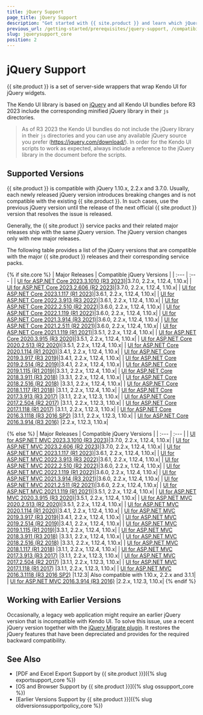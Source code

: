 ```yaml
---
title: jQuery Support
page_title: jQuery Support
description: "Get started with {{ site.product }} and learn which jQuery versions are supported by the component library."
previous_url: /getting-started/prerequisites/jquery-support, /compatibility/jquery-support, /installation-mvc/system-requirements/jquery-support
slug: jquerysupport_core
position: 2
---
```


# jQuery Support

{{ site.product }} is a set of server-side wrappers that wrap Kendo UI for jQuery widgets.

The Kendo UI library is based on [jQuery](http://jquery.com/) and all Kendo UI bundles before R3 2023 include the corresponding minified jQuery library in their `js` directories.

> As of R3 2023 the Kendo UI bundles do not include the jQuery library in their `js` directories and you can use any available jQuery source you prefer (https://jquery.com/download/).
> In order for the Kendo UI scripts to work as expected, always include a reference to the jQuery library in the document before the scripts.

## Supported Versions

{{ site.product }} is compatible with jQuery 1.10.x, 2.2.x and 3.7.0. Usually, each newly released jQuery version introduces breaking changes and is not compatible with the existing {{ site.product }}. In such cases, use the previous jQuery version until the release of the next official {{ site.product }} version that resolves the issue is released.

Generally, the {{ site.product }} service packs and their related major releases ship with the same jQuery version. The jQuery version changes only with new major releases.

The following table provides a list of the jQuery versions that are compatible with the major {{ site.product }} releases and their corresponding service packs.

{% if site.core %}
| Major Releases												                                         | Compatible jQuery Versions    |
| :---															                                             | :---			         |
| [UI for ASP.NET Core 2023.3.1010 (R3 2023)](https://www.telerik.com/support/whats-new/aspnet-core-ui/release-history/ui-for-asp-net-core-r3-2023-(version-2023-3-1010))|3.7.0, 2.2.x, 1.12.4, 1.10.x|
| [UI for ASP.NET Core 2023.2.606 (R2 2023)](https://www.telerik.com/support/whats-new/aspnet-core-ui/release-history/ui-for-asp-net-core-r2-2023-(version-2023-2-606))|3.7.0, 2.2.x, 1.12.4, 1.10.x|
| [UI for ASP.NET Core 2023.1.117 (R1 2023)](https://www.telerik.com/support/whats-new/aspnet-core-ui/release-history/ui-for-asp-net-core-r1-2023-(version-2023-1-117))|3.6.1, 2.2.x, 1.12.4, 1.10.x|
| [UI for ASP.NET Core 2022.3.913 (R3 2022)](https://www.telerik.com/support/whats-new/aspnet-core-ui/release-history/ui-for-asp-net-core-r3-2022-(version-2022-3-913))|3.6.1, 2.2.x, 1.12.4, 1.10.x|
| [UI for ASP.NET Core 2022.2.510 (R2 2022)](https://www.telerik.com/support/whats-new/aspnet-core-ui/release-history/ui-for-asp-net-core-r2-2022-(version-2022-2-510))|3.6.0, 2.2.x, 1.12.4, 1.10.x|
| [UI for ASP.NET Core 2022.1.119 (R1 2022)](https://www.telerik.com/support/whats-new/aspnet-core-ui/release-history/ui-for-asp-net-core-r1-2022(-version-2022-1-119))|3.6.0, 2.2.x, 1.12.4, 1.10.x|
| [UI for ASP.NET Core 2021.3.914 (R3 2021)](https://www.telerik.com/support/whats-new/aspnet-core-ui/release-history/ui-for-asp-net-core-r3-2021)|3.6.0, 2.2.x, 1.12.4, 1.10.x|
| [UI for ASP.NET Core 2021.2.511 (R2 2021)](https://www.telerik.com/support/whats-new/aspnet-core-ui/release-history/ui-for-asp-net-core-r2-2021)|3.6.0, 2.2.x, 1.12.4, 1.10.x|
| [UI for ASP.NET Core 2021.1.119 (R1 2021)](https://www.telerik.com/support/whats-new/aspnet-core-ui/release-history/ui-for-asp-net-core-r1-2021)|3.5.1, 2.2.x, 1.12.4, 1.10.x|
| [UI for ASP.NET Core 2020.3.915 (R3 2020)](https://www.telerik.com/support/whats-new/aspnet-core-ui/release-history/ui-for-asp-net-core-r3-2020)|3.5.1, 2.2.x, 1.12.4, 1.10.x|
| [UI for ASP.NET Core 2020.2.513 (R2 2020)](https://www.telerik.com/support/whats-new/aspnet-core-ui/release-history/ui-for-asp-net-core-r2-2020)|3.5.1, 2.2.x, 1.12.4, 1.10.x|
| [UI for ASP.NET Core 2020.1.114 (R1 2020)](https://www.telerik.com/support/whats-new/aspnet-core-ui/release-history/ui-for-asp-net-core-r1-2020)|3.4.1, 2.2.x, 1.12.4, 1.10.x|
| [UI for ASP.NET Core 2019.3.917 (R3 2019)](https://www.telerik.com/support/whats-new/aspnet-core-ui/release-history/ui-for-asp-net-core-r3-2019)|3.4.1, 2.2.x, 1.12.4, 1.10.x|
| [UI for ASP.NET Core 2019.2.514 (R2 2019)](https://www.telerik.com/support/whats-new/aspnet-core-ui/release-history/ui-for-asp-net-core-r2-2019)|3.4.1, 2.2.x, 1.12.4, 1.10.x|
| [UI for ASP.NET Core 2019.1.115 (R1 2019)](https://www.telerik.com/support/whats-new/aspnet-core-ui/release-history/progress-telerik-ui-for-asp-net-core-2019-1-115-changelog--uiaspcore-2019-1-115-058b0897-ab2d-46ba-b26d-4a4cbb33210c)|3.3.1, 2.2.x, 1.12.4, 1.10.x|
| [UI for ASP.NET Core 2018.3.911 (R3 2018)](https://www.telerik.com/support/whats-new/aspnet-core-ui/release-history/ui-for-asp-net-core-r3-2018)	|3.3.1, 2.2.x, 1.12.4, 1.10.x|
| [UI for ASP.NET Core 2018.2.516 (R2 2018)](https://www.telerik.com/support/whats-new/aspnet-core-ui/release-history/ui-for-asp-net-core-r2-2018-uiaspcore-2018-2-516)	|3.3.1, 2.2.x, 1.12.4, 1.10.x|
| [UI for ASP.NET Core 2018.1.117 (R1 2018)](https://www.telerik.com/support/whats-new/aspnet-core-ui/release-history/ui-for-asp-net-core-r1-2018)	|3.1.1, 2.2.x, 1.12.4, 1.10.x|
| [UI for ASP.NET Core 2017.3.913 (R3 2017)](https://www.telerik.com/support/whats-new/aspnet-core-ui/release-history/ui-for-asp-net-core-r3-2017)	|3.1.1, 2.2.x, 1.12.3, 1.10.x|
| [UI for ASP.NET Core 2017.2.504 (R2 2017)](https://www.telerik.com/support/whats-new/aspnet-core-ui/release-history/ui-for-asp-net-core-r2-2017)	|3.1.1, 2.2.x, 1.12.3, 1.10.x|
| [UI for ASP.NET Core 2017.1.118 (R1 2017)](https://www.telerik.com/support/whats-new/aspnet-core-ui/release-history/ui-for-asp-net-core-r1-2017)	|3.1.1, 2.2.x, 1.12.3, 1.10.x|
| [UI for ASP.NET Core 2016.3.1118 (R3 2016 SP2)](https://www.telerik.com/support/whats-new/aspnet-core-ui/release-history/ui-for-asp-net-core-r3-2016-sp2)	|3.1.1, 2.2.x, 1.12.3, 1.10.x|
| [UI for ASP.NET Core 2016.3.914 (R3 2016)](https://www.telerik.com/support/whats-new/aspnet-core-ui/release-history/ui-for-asp-net-core-r3-2016)	|2.2.x, 1.12.3, 1.10.x|

{% else %}
| Major Releases												                                         | Compatible jQuery Versions    |
| :---															                                             | :---			         |
| [UI for ASP.NET MVC 2023.3.1010 (R3 2023)](https://www.telerik.com/support/whats-new/aspnet-mvc/release-history/ui-for-asp-net-mvc-r3-2023-(version-2023-3-1010))|3.7.0, 2.2.x, 1.12.4, 1.10.x|
| [UI for ASP.NET MVC 2023.2.606 (R2 2023)](https://www.telerik.com/support/whats-new/aspnet-mvc/release-history/ui-for-asp-net-mvc-r2-2023-(version-2023-2-606))|3.7.0, 2.2.x, 1.12.4, 1.10.x|
| [UI for ASP.NET MVC 2023.1.117 (R1 2023)](https://www.telerik.com/support/whats-new/aspnet-mvc/release-history/ui-for-asp-net-mvc-r1-2023-(version-2023-1-117))|3.6.1, 2.2.x, 1.12.4, 1.10.x|
| [UI for ASP.NET MVC 2022.3.913 (R3 2022)](https://www.telerik.com/support/whats-new/aspnet-mvc/release-history/ui-for-asp-net-mvc-r3-2022-(version-2022-3-913))|3.6.1, 2.2.x, 1.12.4, 1.10.x|
| [UI for ASP.NET MVC 2022.2.510 (R2 2022)](https://www.telerik.com/support/whats-new/aspnet-mvc/release-history/ui-for-asp-net-mvc-r2-2022-(version-2022-2-510))|3.6.0, 2.2.x, 1.12.4, 1.10.x|
| [UI for ASP.NET MVC 2022.1.119 (R1 2022)](https://www.telerik.com/support/whats-new/aspnet-mvc/release-history/ui-for-asp-net-mvc-r1-2022-(version-2022-1-119))|3.6.0, 2.2.x, 1.12.4, 1.10.x|
| [UI for ASP.NET MVC 2021.3.914 (R3 2021)](https://www.telerik.com/support/whats-new/aspnet-mvc/release-history/ui-for-asp-net-mvc-r3-2021)|3.6.0, 2.2.x, 1.12.4, 1.10.x|
| [UI for ASP.NET MVC 2021.2.511 (R2 2021)](https://www.telerik.com/support/whats-new/aspnet-mvc/release-history/ui-for-asp-net-mvc-r2-2021)|3.6.0, 2.2.x, 1.12.4, 1.10.x|
| [UI for ASP.NET MVC 2021.1.119 (R1 2021)](https://www.telerik.com/support/whats-new/aspnet-mvc/release-history/ui-for-asp-net-mvc-r1-2021)|3.5.1, 2.2.x, 1.12.4, 1.10.x|
| [UI for ASP.NET MVC 2020.3.915 (R3 2020)](https://www.telerik.com/support/whats-new/aspnet-mvc/release-history/ui-for-asp-net-mvc-r3-2020)|3.5.1, 2.2.x, 1.12.4, 1.10.x|
| [UI for ASP.NET MVC 2020.2.513 (R2 2020)](https://www.telerik.com/support/whats-new/aspnet-mvc/release-history/ui-for-asp-net-mvc-r2-2020)|3.5.1, 2.2.x, 1.12.4, 1.10.x|
| [UI for ASP.NET MVC 2020.1.114 (R1 2020)](https://www.telerik.com/support/whats-new/aspnet-mvc/release-history/ui-for-asp-net-mvc-r1-2020)|3.4.1, 2.2.x, 1.12.4, 1.10.x|
| [UI for ASP.NET MVC 2019.3.917 (R3 2019)](https://www.telerik.com/support/whats-new/aspnet-mvc/release-history/ui-for-asp-net-mvc-r3-2019)|3.4.1, 2.2.x, 1.12.4, 1.10.x|
| [UI for ASP.NET MVC 2019.2.514 (R2 2019)](https://www.telerik.com/support/whats-new/aspnet-mvc/release-history/ui-for-asp-net-mvc-r2-2019)|3.4.1, 2.2.x, 1.12.4, 1.10.x|
| [UI for ASP.NET MVC 2019.1.115 (R1 2019)](https://www.telerik.com/support/whats-new/aspnet-mvc/release-history/progress-telerik-ui-for-asp-net-mvc-2019-1-115-changelog--kendouimvc-2019-1-115-7eeb9109-6558-40a3-9b9b-d6310f985cda)|3.3.1, 2.2.x, 1.12.4, 1.10.x|
| [UI for ASP.NET MVC 2018.3.911 (R3 2018)](https://www.telerik.com/support/whats-new/aspnet-mvc/release-history/ui-for-asp-net-mvc-r3-2018)	|3.3.1, 2.2.x, 1.12.4, 1.10.x|
| [UI for ASP.NET MVC 2018.2.516 (R2 2018)](https://www.telerik.com/support/whats-new/aspnet-mvc/release-history/ui-for-asp-net-mvc-r2-2018-kendouimvc-2018-2-516-a32e87f1-0759-4d41-b2a1-09f2494adcab)	|3.3.1, 2.2.x, 1.12.4, 1.10.x|
| [UI for ASP.NET MVC 2018.1.117 (R1 2018)](https://www.telerik.com/support/whats-new/aspnet-mvc/release-history/ui-for-asp-net-mvc-r1-2018)	|3.1.1, 2.2.x, 1.12.4, 1.10.x|
| [UI for ASP.NET MVC 2017.3.913 (R3 2017)](https://www.telerik.com/support/whats-new/aspnet-mvc/release-history/ui-for-asp-net-mvc-r3-2017)	|3.1.1, 2.2.x, 1.12.3, 1.10.x|
| [UI for ASP.NET MVC 2017.2.504 (R2 2017)](https://www.telerik.com/support/whats-new/aspnet-mvc/release-history/ui-for-asp-net-mvc-r2-2017)	|3.1.1, 2.2.x, 1.12.3, 1.10.x|
| [UI for ASP.NET MVC 2017.1.118 (R1 2017)](https://www.telerik.com/support/whats-new/aspnet-mvc/release-history/ui-for-asp-net-mvc-r1-2017)	|3.1.1, 2.2.x, 1.12.3, 1.10.x|
| [UI for ASP.NET MVC 2016.3.1118 (R3 2016 SP2)](https://www.telerik.com/support/whats-new/aspnet-mvc/release-history/ui-for-asp-net-mvc-r3-2016-sp2)	|1.12.3| Also compatible with 1.10.x, 2.2.x and 3.1.1|
| [UI for ASP.NET MVC 2016.3.914 (R3 2016)](https://www.telerik.com/support/whats-new/aspnet-mvc/release-history/ui-for-asp-net-mvc-r3-2016)	|2.2.x, 1.12.3, 1.10.x|
{% endif %}
## Working with Earlier Versions

Occasionally, a legacy web application might require an earlier jQuery version that is incompatible with Kendo UI. To solve this issue, use a recent jQuery version together with the [jQuery Migrate plugin](https://github.com/jquery/jquery-migrate/). It restores the jQuery features that have been depreciated and provides for the required backward compatibility.

## See Also

* [PDF and Excel Export Support by {{ site.product }}]({% slug exportsupport_core %})
* [OS and Browser Support by {{ site.product }}]({% slug ossupport_core %})
* [Earlier Versions Support by {{ site.product }}]({% slug oldversionssupportpolicy_core %})
